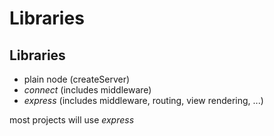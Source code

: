 # Libraries

## Libraries

- plain node (createServer)
- _connect_ (includes middleware)
- _express_ (includes middleware, routing, view rendering, ...)

most projects will use _express_
